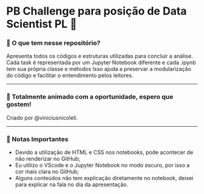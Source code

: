 # PB Challenge para posição de Data Scientist PL :rocket:
### :diamond_shape_with_a_dot_inside: O que tem nesse repositório?

Apresenta todos os códigos e estruturas utilizadas para concluir a análise.
Cada task é representada por um Jupyter Notebook diferente e cada .ipynb tem sua própria classe e métodos
Isso ajuda a preservar a modularização do código e facilitar o entendimento pelos leitores.
______________________________________________________________________________________________________________________________
### :diamond_shape_with_a_dot_inside: Totalmente animado com a oportunidade, espero que gostem!

Criado por @viniciusnicoleli.
______________________________________________________________________________________________________________________________
### :diamond_shape_with_a_dot_inside: Notas Importantes
* Devido a utilização de HTML e CSS nos notebooks, pode acontecer de não renderizar no GitHub;
* Eu utilizo o VScode e o Jupyter Notebook no modo escuro, por isso a cor mais clara no GitHub;
* Alguns conteúdos não tem explicação diretamente no notebook, deixei para explicar na fala no dia da apresentação.






